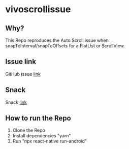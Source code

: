 # vivoscrollissue

## Why?
This Repo reproduces the Auto Scroll issue when snapToInterval/snapToOffsets for a FlatList or ScrollView. 

## Issue link 
GitHub issue [link](https://github.com/facebook/react-native/issues/29922)

## Snack
Snack [link](https://snack.expo.io/TjaIn!uFu)

## How to run the Repo
1. Clone the Repo
2. Install dependencies "yarn"
3. Run "npx react-native run-android"
